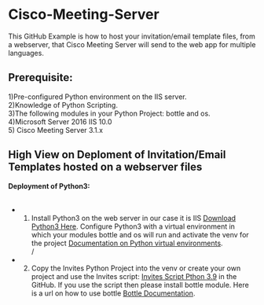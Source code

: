 # Cisco-Meeting-Server

This GitHub Example is how to host your invitation/email template files, from a webserver, that Cisco Meeting Server will send to the web app for multiple languages.<br /> 

## Prerequisite:<br />
1)Pre-configured Python environment on the IIS server.<br />
2)Knowledge of Python Scripting.<br />
3)The following modules in your Python Project:  bottle and os.<br />
4)Microsoft Server 2016 IIS 10.0<br />
5) Cisco Meeting Server 3.1.x 

## High View on Deploment of Invitation/Email Templates hosted on a webserver files<br />

**Deployment of Python3:**<br />
<br />
* 1) Install Python3 on the web server in our case it is IIS [Download Python3 Here](https://www.python.org/downloads/).  Configure Python3 with a virtual environment in which your modules bottle and os will run and activate the venv for the project [Documentation on Python virtual environments](https://docs.python.org/3/library/venv.html).<br />/

* 2) Copy the Invites Python Project into the venv or create your own project and use the Invites script: [Invites Script Pthon 3.9](https://github.com/jjanson123/Cisco-Meeting-Server-Invitation-templates-web-server/blob/main/Invites%20Script%20Pthon%203.9) in the GitHub.  If you use the script then please install bottle module.  Here is a url on how to use bottle [Bottle Documentation](https://bottlepy.org/docs/dev/).<br />
